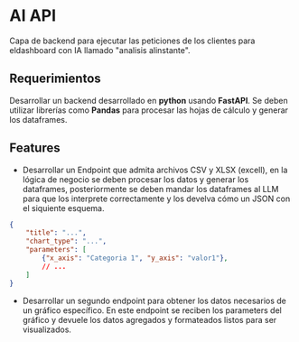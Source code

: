 # AI API
Capa de backend para ejecutar las peticiones de los clientes para eldashboard con IA llamado "analisis alinstante".

## Requerimientos
Desarrollar un backend desarrollado en **python** usando **FastAPI**. Se deben utilizar librerías como **Pandas** para procesar las hojas de cálculo y generar los dataframes.

## Features
- Desarrollar un Endpoint que admita archivos CSV y XLSX (excell), en la  lógica de negocio se deben procesar los datos y generar los dataframes, posteriormente se deben mandar los dataframes al LLM para que los interprete correctamente y los develva cómo un JSON con el siquiente esquema.

```json
{
    "title": "...",
    "chart_type": "...",
    "parameters": [
        {"x_axis": "Categoria 1", "y_axis": "valor1"},
        // ...
    ]
}
```

- Desarrollar un segundo endpoint para obtener los datos necesarios de un gráfico específico. En este endpoint se reciben los parameters del gráfico y devuele los datos agregados y formateados listos para ser visualizados.